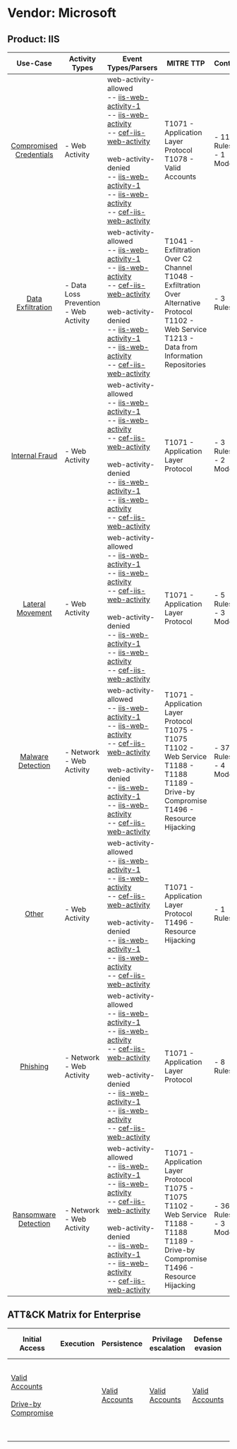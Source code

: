 Vendor: Microsoft
=================
Product: IIS
------------
|                                 Use-Case                                  | Activity Types                           | Event Types/Parsers                                                                                                                                                                                                                                                                                                                                                                                                                                                                                                           | MITRE TTP                                                                                                                                                       | Content                    |
|:-------------------------------------------------------------------------:| ---------------------------------------- | ----------------------------------------------------------------------------------------------------------------------------------------------------------------------------------------------------------------------------------------------------------------------------------------------------------------------------------------------------------------------------------------------------------------------------------------------------------------------------------------------------------------------------- | --------------------------------------------------------------------------------------------------------------------------------------------------------------- | -------------------------- |
| [Compromised Credentials](../UseCases/usecase_compromised_credentials.md) | - Web Activity                           |  web-activity-allowed<br> -- [iis-web-activity-1](../Parsers/parserContent_iis-web-activity-1.md)<br> -- [iis-web-activity](../Parsers/parserContent_iis-web-activity.md)<br> -- [cef-iis-web-activity](../Parsers/parserContent_cef-iis-web-activity.md)<br><br> web-activity-denied<br> -- [iis-web-activity-1](../Parsers/parserContent_iis-web-activity-1.md)<br> -- [iis-web-activity](../Parsers/parserContent_iis-web-activity.md)<br> -- [cef-iis-web-activity](../Parsers/parserContent_cef-iis-web-activity.md)<br> | T1071 - Application Layer Protocol<br>T1078 - Valid Accounts<br>                                                                                                |  - 11 Rules<br> - 1 Models |
|       [Data Exfiltration](../UseCases/usecase_data_exfiltration.md)       | - Data Loss Prevention<br>- Web Activity |  web-activity-allowed<br> -- [iis-web-activity-1](../Parsers/parserContent_iis-web-activity-1.md)<br> -- [iis-web-activity](../Parsers/parserContent_iis-web-activity.md)<br> -- [cef-iis-web-activity](../Parsers/parserContent_cef-iis-web-activity.md)<br><br> web-activity-denied<br> -- [iis-web-activity-1](../Parsers/parserContent_iis-web-activity-1.md)<br> -- [iis-web-activity](../Parsers/parserContent_iis-web-activity.md)<br> -- [cef-iis-web-activity](../Parsers/parserContent_cef-iis-web-activity.md)<br> | T1041 - Exfiltration Over C2 Channel<br>T1048 - Exfiltration Over Alternative Protocol<br>T1102 - Web Service<br>T1213 - Data from Information Repositories<br> |  - 3 Rules<br>             |
|          [Internal Fraud](../UseCases/usecase_internal_fraud.md)          | - Web Activity                           |  web-activity-allowed<br> -- [iis-web-activity-1](../Parsers/parserContent_iis-web-activity-1.md)<br> -- [iis-web-activity](../Parsers/parserContent_iis-web-activity.md)<br> -- [cef-iis-web-activity](../Parsers/parserContent_cef-iis-web-activity.md)<br><br> web-activity-denied<br> -- [iis-web-activity-1](../Parsers/parserContent_iis-web-activity-1.md)<br> -- [iis-web-activity](../Parsers/parserContent_iis-web-activity.md)<br> -- [cef-iis-web-activity](../Parsers/parserContent_cef-iis-web-activity.md)<br> | T1071 - Application Layer Protocol<br>                                                                                                                          |  - 3 Rules<br> - 2 Models  |
|        [Lateral Movement](../UseCases/usecase_lateral_movement.md)        | - Web Activity                           |  web-activity-allowed<br> -- [iis-web-activity-1](../Parsers/parserContent_iis-web-activity-1.md)<br> -- [iis-web-activity](../Parsers/parserContent_iis-web-activity.md)<br> -- [cef-iis-web-activity](../Parsers/parserContent_cef-iis-web-activity.md)<br><br> web-activity-denied<br> -- [iis-web-activity-1](../Parsers/parserContent_iis-web-activity-1.md)<br> -- [iis-web-activity](../Parsers/parserContent_iis-web-activity.md)<br> -- [cef-iis-web-activity](../Parsers/parserContent_cef-iis-web-activity.md)<br> | T1071 - Application Layer Protocol<br>                                                                                                                          |  - 5 Rules<br> - 3 Models  |
|       [Malware Detection](../UseCases/usecase_malware_detection.md)       | - Network<br>- Web Activity              |  web-activity-allowed<br> -- [iis-web-activity-1](../Parsers/parserContent_iis-web-activity-1.md)<br> -- [iis-web-activity](../Parsers/parserContent_iis-web-activity.md)<br> -- [cef-iis-web-activity](../Parsers/parserContent_cef-iis-web-activity.md)<br><br> web-activity-denied<br> -- [iis-web-activity-1](../Parsers/parserContent_iis-web-activity-1.md)<br> -- [iis-web-activity](../Parsers/parserContent_iis-web-activity.md)<br> -- [cef-iis-web-activity](../Parsers/parserContent_cef-iis-web-activity.md)<br> | T1071 - Application Layer Protocol<br>T1075 - T1075<br>T1102 - Web Service<br>T1188 - T1188<br>T1189 - Drive-by Compromise<br>T1496 - Resource Hijacking<br>    |  - 37 Rules<br> - 4 Models |
|                   [Other](../UseCases/usecase_other.md)                   | - Web Activity                           |  web-activity-allowed<br> -- [iis-web-activity-1](../Parsers/parserContent_iis-web-activity-1.md)<br> -- [iis-web-activity](../Parsers/parserContent_iis-web-activity.md)<br> -- [cef-iis-web-activity](../Parsers/parserContent_cef-iis-web-activity.md)<br><br> web-activity-denied<br> -- [iis-web-activity-1](../Parsers/parserContent_iis-web-activity-1.md)<br> -- [iis-web-activity](../Parsers/parserContent_iis-web-activity.md)<br> -- [cef-iis-web-activity](../Parsers/parserContent_cef-iis-web-activity.md)<br> | T1071 - Application Layer Protocol<br>T1496 - Resource Hijacking<br>                                                                                            |  - 1 Rules<br>             |
|                [Phishing](../UseCases/usecase_phishing.md)                | - Network<br>- Web Activity              |  web-activity-allowed<br> -- [iis-web-activity-1](../Parsers/parserContent_iis-web-activity-1.md)<br> -- [iis-web-activity](../Parsers/parserContent_iis-web-activity.md)<br> -- [cef-iis-web-activity](../Parsers/parserContent_cef-iis-web-activity.md)<br><br> web-activity-denied<br> -- [iis-web-activity-1](../Parsers/parserContent_iis-web-activity-1.md)<br> -- [iis-web-activity](../Parsers/parserContent_iis-web-activity.md)<br> -- [cef-iis-web-activity](../Parsers/parserContent_cef-iis-web-activity.md)<br> | T1071 - Application Layer Protocol<br>                                                                                                                          |  - 8 Rules<br>             |
|    [Ransomware Detection](../UseCases/usecase_ransomware_detection.md)    | - Network<br>- Web Activity              |  web-activity-allowed<br> -- [iis-web-activity-1](../Parsers/parserContent_iis-web-activity-1.md)<br> -- [iis-web-activity](../Parsers/parserContent_iis-web-activity.md)<br> -- [cef-iis-web-activity](../Parsers/parserContent_cef-iis-web-activity.md)<br><br> web-activity-denied<br> -- [iis-web-activity-1](../Parsers/parserContent_iis-web-activity-1.md)<br> -- [iis-web-activity](../Parsers/parserContent_iis-web-activity.md)<br> -- [cef-iis-web-activity](../Parsers/parserContent_cef-iis-web-activity.md)<br> | T1071 - Application Layer Protocol<br>T1075 - T1075<br>T1102 - Web Service<br>T1188 - T1188<br>T1189 - Drive-by Compromise<br>T1496 - Resource Hijacking<br>    |  - 36 Rules<br> - 3 Models |

ATT&CK Matrix for Enterprise
----------------------------
| Initial Access                                                                                                                              | Execution | Persistence                                                         | Privilage escalation                                                | Defense evasion                                                     | Credential Access | Discovery | Lateral Movement | Collection                                                                              | Command and Control                                                                                                                             | Exfiltration                                                                                                                                                                 | Impact                                                                  |
| ------------------------------------------------------------------------------------------------------------------------------------------- | --------- | ------------------------------------------------------------------- | ------------------------------------------------------------------- | ------------------------------------------------------------------- | ----------------- | --------- | ---------------- | --------------------------------------------------------------------------------------- | ----------------------------------------------------------------------------------------------------------------------------------------------- | ---------------------------------------------------------------------------------------------------------------------------------------------------------------------------- | ----------------------------------------------------------------------- |
| [Valid Accounts](https://attack.mitre.org/techniques/T1078)<br><br>[Drive-by Compromise](https://attack.mitre.org/techniques/T1189)<br><br> |           | [Valid Accounts](https://attack.mitre.org/techniques/T1078)<br><br> | [Valid Accounts](https://attack.mitre.org/techniques/T1078)<br><br> | [Valid Accounts](https://attack.mitre.org/techniques/T1078)<br><br> |                   |           |                  | [Data from Information Repositories](https://attack.mitre.org/techniques/T1213)<br><br> | [Web Service](https://attack.mitre.org/techniques/T1102)<br><br>[Application Layer Protocol](https://attack.mitre.org/techniques/T1071)<br><br> | [Exfiltration Over Alternative Protocol](https://attack.mitre.org/techniques/T1048)<br><br>[Exfiltration Over C2 Channel](https://attack.mitre.org/techniques/T1041)<br><br> | [Resource Hijacking](https://attack.mitre.org/techniques/T1496)<br><br> |